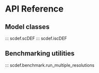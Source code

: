 # API Reference

## Model classes
::: scdef.scDEF
::: scdef.iscDEF

## Benchmarking utilities
::: scdef.benchmark.run_multiple_resolutions
